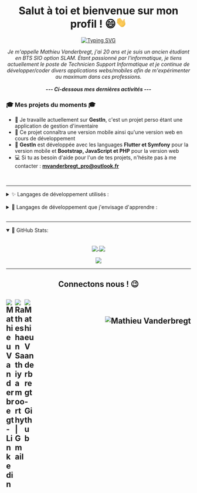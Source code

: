 <h1 align="center">Salut à toi et bienvenue sur mon profil ! 😄<img src="https://raw.githubusercontent.com/ABSphreak/ABSphreak/master/gifs/Hi.gif" width="30px"></h1>
<p align="center">
  <a href="https://github.com/Ratheshan03/readme-typing-svg"><a href="https://git.io/typing-svg"><img src="https://readme-typing-svg.herokuapp.com?font=Fira+Code&pause=1000&center=true&width=435&lines=Ancien+%C3%A9tudiant+BTS+SIO;Technicien+Support+Informatique;D%C3%A9veloppeur+passionn%C3%A9" alt="Typing SVG" /></a></a>
</p>

<p align="center">
  <em>
    Je m'appelle Mathieu Vanderbregt, j'ai 20 ans et je suis un ancien étudiant en BTS SIO option SLAM. Étant passionné par l'informatique, je tiens actuellement le poste de Technicien Support Informatique et je continue de développer/coder divers applications webs/mobiles afin de m'expérimenter au maximum dans ces professions.
  <br><br>
  <b><i>--- Ci-dessous mes dernières activités ---</i></b>
  </em>
</p>

<h3>🎓 Mes projets du moments 🎓</h3>

- 💼 Je travaille actuellement sur **GestIn**, c'est un projet perso étant une application de gestion d'inventaire
- 📌 Ce projet connaîtra une version mobile ainsi qu'une version web en cours de développement
- 🌱 **GestIn** est développée avec les languages **Flutter et Symfony** pour la version mobile et **Bootstrap, JavaScript et PHP** pour la version web
- 💻 Si tu as besoin d'aide pour l'un de tes projets, n'hésite pas à me contacter : **mvanderbregt_pro@outlook.fr**
<br>

---

<details>
<summary>
  ✨ Langages de développement utilisés :
</summary>
   <br>
<code><a href="https://www.javascript.com/" target="_blank"><img height="30" src="https://raw.githubusercontent.com/devicons/devicon/master/icons/javascript/javascript-plain.svg"></a></code>
<code><a href="https://www.w3schools.com/html/" target="_blank"><img height="30" src="https://www.vectorlogo.zone/logos/w3_html5/w3_html5-icon.svg"></a></code>
<code><a href="https://www.w3schools.com/css/" target="_blank"><img height="30" src="https://raw.githubusercontent.com/devicons/devicon/master/icons/css3/css3-original.svg"></a></code>
<code><a href="https://firebase.google.com/" target="_blank"><img height="30" src="https://www.vectorlogo.zone/logos/firebase/firebase-icon.svg"></a></code>
<code><a href="https://git-scm.com/" target="_blank"><img height="30" src="https://www.vectorlogo.zone/logos/git-scm/git-scm-icon.svg"></a></code>
<code><a href="https://www.json.org/" target="_blank"><img height="30" src="https://www.vectorlogo.zone/logos/json/json-icon.svg"></a></code>
<code><a href="https://flutter.dev/" target="_blank"><img height="30" src="https://www.vectorlogo.zone/logos/flutterio/flutterio-icon.svg"></a></code>
<code><a href="https://www.php.net/" targer="_blank"><img height="30" src="https://www.vectorlogo.zone/logos/php/php-ar21.svg"></a></code>
  
</details>
<br>

<details>
<summary>
  🌱 Langages de développement que j'envisage d'apprendre :
</summary>
   <br>
<code><a href="https://flutter.dev/" target="_blank"><img height="30" src="https://www.vectorlogo.zone/logos/flutterio/flutterio-icon.svg"></a></code>
<code><a href="https://cloud.google.com/" target="_blank"><img height="30" src="https://www.vectorlogo.zone/logos/google_cloud/google_cloud-icon.svg"></a></code>
<code><a href="https://analytics.google.com/" target="_blank"><img height="30" src="https://www.vectorlogo.zone/logos/google_analytics/google_analytics-icon.svg"></a></code>
<code><a href="https://www.tensorflow.org/" target="_blank"><img height="30" src="https://www.vectorlogo.zone/logos/tensorflow/tensorflow-icon.svg"></a></code>
<code><a href="https://azure.microsoft.com/en-us/" target="_blank"><img height="30" src="https://www.vectorlogo.zone/logos/microsoft_azure/microsoft_azure-icon.svg"></a></code>
<code><a href="https://opencv.org/" target="_blank"><img height="30" src="https://www.vectorlogo.zone/logos/opencv/opencv-icon.svg"></a></code>
<code><a href="https://pytorch.org/" target="_blank"><img height="30" src="https://www.vectorlogo.zone/logos/pytorch/pytorch-icon.svg"></a></code>
<code><a href="https://aws.amazon.com/" target="_blank"><img height="30" src="https://www.vectorlogo.zone/logos/amazon_aws/amazon_aws-icon.svg"></a></code>
</details>
<br>

---

<details open="">
<summary>
 📔 GitHub Stats:
</summary>
<br>
<p align="center">
  <a href="https://github.com/Ratheshan03">
    <img align="center"  height="175px" src="https://github-readme-stats.vercel.app/api?username=Matvdb&show_icons=true&hide_border=true&title_color=94b4a4&amp&icon_color=FFFFFF&amp&text_color=FFFFFF&amp&bg_color=000000&count_private=true&include_all_commits=true"/>
  </a>
  <a href="https://github.com/Ratheshan03">
    <img align="center" height="175px"  src="https://github-readme-stats.vercel.app/api/top-langs/?username=Matvdb&text_color=FFFFFF&bg_color=000000&title_color=94b4a4&langs_count=15&layout=compact&hide_border=true" />
  </a>
</p>
  <p align="center"><img align="center" src="https://github-readme-streak-stats.herokuapp.com/?user=Matvdb&text_color=FFFFFF&bg_color=000000&title_color=94b4a4&langs_count=15&layout=compact&hide_border=true"/></p>
</details>

---

<h2 align="center">Connectons nous ! 😉<h2>
  </hr>
  <a href="https://www.linkedin.com/in/mathieu-vanderbregt/">
   <img align="left" alt=" Mathieu Vanderbregt - Linkedin" width="24px" src="https://www.vectorlogo.zone/logos/linkedin/linkedin-icon.svg" />
  </a>
  <a href="mailto:mathieuvanderbregt@gmail.com">
    <img align="left" alt="Ratheshan Sathiyamoorthy | Gmail" width="26px" src="https://www.vectorlogo.zone/logos/gmail/gmail-icon.svg" />
  </a>
   <a href="https://github.com/Matvdb">
    <img align="left" alt="Mathieu Vanderbregt - Github" width="26px" src="https://www.vectorlogo.zone/logos/github/github-tile.svg" />
  </a>
  <br>
<p align="right" > <img src="https://komarev.com/ghpvc/?username=Matvdb&label=Profile%20views&color=0e75b6&style=flat" alt="Mathieu Vanderbregt" /> </p>
